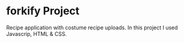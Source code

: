 # forkify Project

Recipe application with costume recipe uploads.
In this project I used Javascrip, HTML & CSS.
